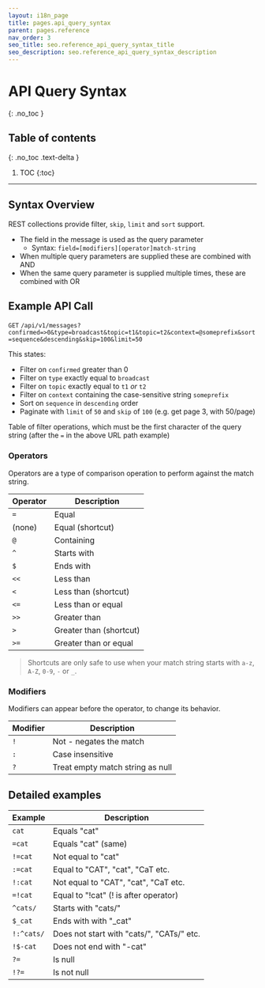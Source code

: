 ```yaml
---
layout: i18n_page
title: pages.api_query_syntax
parent: pages.reference
nav_order: 3
seo_title: seo.reference_api_query_syntax_title
seo_description: seo.reference_api_query_syntax_description
---
```


# API Query Syntax
{: .no_toc }

## Table of contents
{: .no_toc .text-delta }

1. TOC
{:toc}

---

## Syntax Overview

REST collections provide filter, `skip`, `limit` and `sort` support.
- The field in the message is used as the query parameter
  - Syntax: `field=[modifiers][operator]match-string`
- When multiple query parameters are supplied these are combined with AND
- When the same query parameter is supplied multiple times, these are combined with OR

## Example API Call

`GET` `/api/v1/messages?confirmed=>0&type=broadcast&topic=t1&topic=t2&context=@someprefix&sort=sequence&descending&skip=100&limit=50`

This states:

- Filter on `confirmed` greater than 0
- Filter on `type` exactly equal to `broadcast`
- Filter on `topic` exactly equal to `t1` _or_ `t2`
- Filter on `context` containing the case-sensitive string `someprefix`
- Sort on `sequence` in `descending` order
- Paginate with `limit` of `50` and `skip` of `100` (e.g. get page 3, with 50/page)

Table of filter operations, which must be the first character of the query string (after the `=` in the above URL path example)

### Operators

Operators are a type of comparison operation to
perform against the match string.

| Operator | Description                        |
|----------|------------------------------------|
| `=`      | Equal                              |
| (none)   | Equal (shortcut)                   |
| `@`      | Containing                         |
| `^`      | Starts with                        |
| `$`      | Ends with                          |
| `<<`     | Less than                          |
| `<`      | Less than (shortcut)               |
| `<=`     | Less than or equal                 |
| `>>`     | Greater than                       |
| `>`      | Greater than (shortcut)            |
| `>=`     | Greater than or equal              |

> Shortcuts are only safe to use when your match
> string starts with `a-z`, `A-Z`, `0-9`, `-` or `_`.

### Modifiers

Modifiers can appear before the operator, to change its
behavior.

| Modifier | Description                        |
|----------|------------------------------------|
| `!`      | Not - negates the match            |
| `:`      | Case insensitive                   |
| `?`      | Treat empty match string as null   |

## Detailed examples

| Example      | Description                                |
|--------------|--------------------------------------------|
| `cat`        | Equals "cat"                               |
| `=cat`       | Equals "cat" (same)                        |
| `!=cat`      | Not equal to "cat"                         |
| `:=cat`      | Equal to "CAT", "cat", "CaT etc.           |
| `!:cat`      | Not equal to "CAT", "cat", "CaT etc.       |
| `=!cat`      | Equal to "!cat" (! is after operator)      |
| `^cats/`     | Starts with "cats/"                        |
| `$_cat`      | Ends with with "_cat"                      |
| `!:^cats/`   | Does not start with "cats/", "CATs/" etc.  |
| `!$-cat`     | Does not end with "-cat"                   |
| `?=`         | Is null                                    |
| `!?=`        | Is not null                                |
